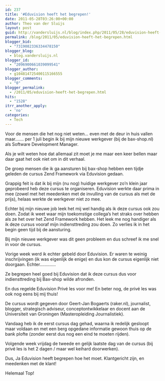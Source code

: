 ```yaml
---
id: 237
title: '#Eduvision heeft het begrepen!'
date: 2011-05-28T03:26:00+00:00
author: Theo van der Sluijs
layout: post
guid: http://vandersluijs.nl/blog/index.php/2011/05/28/eduvision-heeft-het-begrepen/
permalink: /blog/2011/05/eduvision-heeft-het-begrepen.html
blogger_bid:
  - "7319082336334478150"
blogger_blog:
  - blog.vandersluijs.nl
blogger_id:
  - "2096900661039099541"
blogger_author:
  - g104814725400115166555
blogger_comments:
  - "0"
blogger_permalink:
  - /2011/05/eduvision-heeft-het-begrepen.html
hits:
  - "1528"
itrr_another_apply:
  - 'no'
categories:
  - Tech
---
```

Voor de mensen die het nog niet weten… even met de deur in huis vallen maar……. per 1 juli begin ik bij mijn nieuwe werkgever (bij de bax-shop.nl) als Software Development Manager.

Als je wilt weten hoe dat allemaal zit moet je me maar een keer bellen maar daar gaat het ook niet om in dit verhaal.

De groep mensen die ik ga aansturen bij bax-shop hebben een tijdje geleden de cursus Zend Framework via Eduvision gedaan. 

Grappig feit is dat ik bij mijn (nu nog) huidige werkgever zo’n klein jaar geprobeerd heb deze cursus te organiseren. Eduvision werkte daar prima in mee (zowel met het meedenken met de invulling van de cursus als met de prijs), helaas werkte de werkgever niet zo mee.

Echter bij mijn nieuwe job leek het mij wel handig als ik deze cursus ook zou doen. Zodat ik weet waar mijn toekomstige collega’s het straks over hebben als ze het over het Zend Framework hebben. Het leek me nog handiger als ik deze cursus vooraf mijn indiensttreding zou doen. Zo verlies ik in het begin geen tijd bij de aansturing.

Bij mijn nieuwe werkgever was dit geen probleem en dus schreef ik me snel in voor de cursus.

Vorige week werd ik echter gebeld door Eduvision. Er waren te weinig inschrijvingen (ik was eigenlijk de enige) en dus kon de cursus eigenlijk niet doorgaan. Echter………….

Ze begrepen heel goed bij Eduvision dat ik deze cursus dus voor indiensttreding bij Bax-shop wilde afronden.

En dus regelde Eduvision Privé les voor me! En beter nog, de privé les was ook nog eens bij mij thuis!

De cursus wordt gegeven door Geert-Jan Bogaerts (raker.nl), journalist, blogger, strategisch adviseur, conceptontwikkelaar en docent aan de Universiteit van Groningen (Masteropleiding Journalistiek).

Vandaag heb ik de eerst cursus dag gehad, waarna ik redelijk gesloopt maar voldaan en met een berg opgedane informatie gewoon thuis op de bank plofte (zonder eerst dus nog een eind te moeten rijden). 

Volgende week vrijdag de tweede en gelijk laatste dag van de cursus (bij privé les is het 2 dagen / maar wel keihard doorwerken).

Dus, Ja Eduvision heeft begrepen hoe het moet. Klantgericht zijn, en meedenken met de klant!

Helemaal Top!